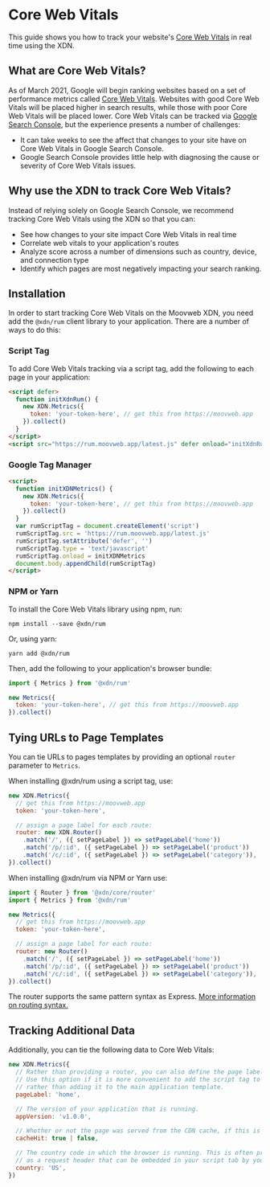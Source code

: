 # Core Web Vitals

This guide shows you how to track your website's [Core Web Vitals](https://web.dev/vitals/) in real time using the XDN.

## What are Core Web Vitals?

As of March 2021, Google will begin ranking websites based on a set of performance metrics called [Core Web Vitals](https://web.dev/vitals/). Websites with
good Core Web Vitals will be placed higher in search results, while those with poor Core Web Vitals will be placed lower. Core Web Vitals can
be tracked via [Google Search Console](https://search.google.com/search-console/welcome), but the experience presents a number of challenges:

- It can take weeks to see the affect that changes to your site have on Core Web Vitals in Google Search Console.
- Google Search Console provides little help with diagnosing the cause or severity of Core Web Vitals issues.

## Why use the XDN to track Core Web Vitals?

Instead of relying solely on Google Search Console, we recommend tracking Core Web Vitals using the XDN so that you can:

- See how changes to your site impact Core Web Vitals in real time
- Correlate web vitals to your application's routes
- Analyze score across a number of dimensions such as country, device, and connection type
- Identify which pages are most negatively impacting your search ranking.

## Installation

In order to start tracking Core Web Vitals on the Moovweb XDN, you need add the `@xdn/rum` client library to your application. There are a number of ways to do this:

### Script Tag

To add Core Web Vitals tracking via a script tag, add the following to each page in your application:

```html
<script defer>
  function initXdnRum() {
    new XDN.Metrics({
      token: 'your-token-here', // get this from https://moovweb.app
    }).collect()
  }
</script>
<script src="https://rum.moovweb.app/latest.js" defer onload="initXdnRum()"></script>
```

### Google Tag Manager

```html
<script>
  function initXDNMetrics() {
    new XDN.Metrics({
      token: 'your-token-here', // get this from https://moovweb.app
    }).collect()
  }
  var rumScriptTag = document.createElement('script')
  rumScriptTag.src = 'https://rum.moovweb.app/latest.js'
  rumScriptTag.setAttribute('defer', '')
  rumScriptTag.type = 'text/javascript'
  rumScriptTag.onload = initXDNMetrics
  document.body.appendChild(rumScriptTag)
</script>
```

### NPM or Yarn

To install the Core Web Vitals library using npm, run:

```
npm install --save @xdn/rum
```

Or, using yarn:

```
yarn add @xdn/rum
```

Then, add the following to your application's browser bundle:

```js
import { Metrics } from '@xdn/rum'

new Metrics({
  token: 'your-token-here', // get this from https://moovweb.app
}).collect()
```

## Tying URLs to Page Templates

You can tie URLs to pages templates by providing an optional `router` parameter to `Metrics`.

When installing @xdn/rum using a script tag, use:

```js
new XDN.Metrics({
  // get this from https://moovweb.app
  token: 'your-token-here',

  // assign a page label for each route:
  router: new XDN.Router()
    .match('/', ({ setPageLabel }) => setPageLabel('home'))
    .match('/p/:id', ({ setPageLabel }) => setPageLabel('product'))
    .match('/c/:id', ({ setPageLabel }) => setPageLabel('category')),
}).collect()
```

When installing @xdn/rum via NPM or Yarn use:

```js
import { Router } from '@xdn/core/router'
import { Metrics } from '@xdn/rum'

new Metrics({
  // get this from https://moovweb.app
  token: 'your-token-here',

  // assign a page label for each route:
  router: new Router()
    .match('/', ({ setPageLabel }) => setPageLabel('home'))
    .match('/p/:id', ({ setPageLabel }) => setPageLabel('product'))
    .match('/c/:id', ({ setPageLabel }) => setPageLabel('category')),
}).collect()
```

The router supports the same pattern syntax as Express. [More information on routing syntax.](/guides/routing#section_route_pattern_syntax)

## Tracking Additional Data

Additionally, you can tie the following data to Core Web Vitals:

```js
new XDN.Metrics({
  // Rather than providing a router, you can also define the page label for each page explicitly.
  // Use this option if it is more convenient to add the script tag to each page template individually
  // rather than adding it to the main application template.
  pageLabel: 'home',

  // The version of your application that is running.
  appVersion: 'v1.0.0',

  // Whether or not the page was served from the CDN cache, if this is known.
  cacheHit: true | false,

  // The country code in which the browser is running. This is often provided by CDNs
  // as a request header that can be embedded in your script tab by your application code.
  country: 'US',
})
```
